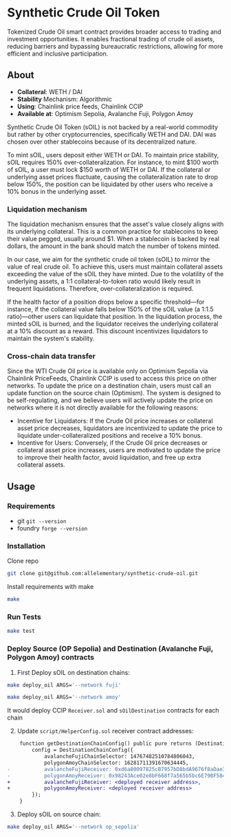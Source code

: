 # Synthetic Crude Oil Token

Tokenized Crude Oil smart contract provides broader access to trading and investment opportunities. It enables fractional trading of crude oil assets, reducing barriers and bypassing bureaucratic restrictions, allowing for more efficient and inclusive participation.

## About

- **Collateral**: WETH / DAI
- **Stability** Mechanism: Algorithmic
- **Using**: Chainlink price feeds, Chainlink CCIP
- **Available at**: Optimism Sepolia, Avalanche Fuji, Polygon Amoy

Synthetic Crude Oil Token (sOIL) is not backed by a real-world commodity but rather by other cryptocurrencies, specifically WETH and DAI. DAI was chosen over other stablecoins because of its decentralized nature.

To mint sOIL, users deposit either WETH or DAI. To maintain price stability, sOIL requires 150% over-collateralization. For instance, to mint $100 worth of sOIL, a user must lock $150 worth of WETH or DAI. If the collateral or underlying asset prices fluctuate, causing the collateralization rate to drop below 150%, the position can be liquidated by other users who receive a 10% bonus in the underlying asset.

### Liquidation mechanism

The liquidation mechanism ensures that the asset's value closely aligns with its underlying collateral. This is a common practice for stablecoins to keep their value pegged, usually around $1. When a stablecoin is backed by real dollars, the amount in the bank should match the number of tokens minted.

In our case, we aim for the synthetic crude oil token (sOIL) to mirror the value of real crude oil. To achieve this, users must maintain collateral assets exceeding the value of the sOIL they have minted. Due to the volatility of the underlying assets, a 1:1 collateral-to-token ratio would likely result in frequent liquidations. Therefore, over-collateralization is required.

If the health factor of a position drops below a specific threshold—for instance, if the collateral value falls below 150% of the sOIL value (a 1:1.5 ratio)—other users can liquidate that position. In the liquidation process, the minted sOIL is burned, and the liquidator receives the underlying collateral at a 10% discount as a reward. This discount incentivizes liquidators to maintain the system's stability.

### Cross-chain data transfer

Since the WTI Crude Oil price is available only on Optimism Sepolia via Chainlink PriceFeeds, Chainlink CCIP is used to access this price on other networks. To update the price on a destination chain, users must call an update function on the source chain (Optimism). 
The system is designed to be self-regulating, and we believe users will actively update the price on networks where it is not directly available for the following reasons:

- Incentive for Liquidators: If the Crude Oil price increases or collateral asset price decreases, liquidators are incentivized to update the price to liquidate under-collateralized positions and receive a 10% bonus.
- Incentive for Users: Conversely, if the Crude Oil price decreases or collateral asset price increases, users are motivated to update the price to improve their health factor, avoid liquidation, and free up extra collateral assets.

## Usage

### Requirements

- git `git --version`
- foundry `forge --version`

### Installation

Clone repo

```bash
git clone git@github.com:allelementary/synthetic-crude-oil.git
```

Install requirements with make

```bash
make
```

### Run Tests

```bash
make test
```

### Deploy Source (OP Sepolia) and Destination (Avalanche Fuji, Polygon Amoy) contracts

1. First Deploy sOIL on destination chains:

```bash
make deploy_oil ARGS='--network fuji'

make deploy_oil ARGS='--network amoy'
```

It would deploy CCIP `Receiver.sol` and `sOilDestination` contracts for each chain

2. Update `script/HelperConfig.sol` receiver contract addresses:

```diff
    function getDestinationChainConfig() public pure returns (DestinationChainConfig memory config) {
        config = DestinationChainConfig({
            avalancheFujiChainSelector: 14767482510784806043,
            polygonAmoyChainSelector: 16281711391670634445,
-           avalancheFujiReceiver: 0xd6a80097825cB7957bD8bdA9676f8aDae35265BC,
-           polygonAmoyReceiver: 0x98243Ace02e8bF668f7a565b5bc6E79BF584a768
+           avalancheFujiReceiver: <deployed receiver address>,
+           polygonAmoyReceiver: <deployed receiver address>
        });
    }
```

3. Deploy sOIL on source chain:

```bash
make deploy_oil ARGS='--network op_sepolia'
```
